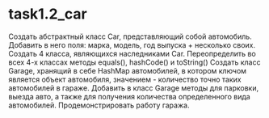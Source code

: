 # task1.2_car

Создать абстрактный класс Car, представляющий собой автомобиль.
Добавить в него поля: марка, модель, год выпуска + несколько своих.
Создать 4 класса, являющихся наследниками Car.
Переопределить во всех 4-х классах методы equals(), hashCode() и toString()
Создать класс Garage, хранящий в себе HashMap автомобилей,
в котором ключом является объект автомобиля, значением - количество точно таких автомобилей в гараже.
Добавить в класс Garage методы для парковки, выезда авто, а также для получения количества определенного вида автомобилей.
Продемонстрировать работу гаража.
